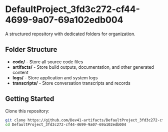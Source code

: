 # DefaultProject_3fd3c272-cf44-4699-9a07-69a102edb004
A structured repository with dedicated folders for organization.

## Folder Structure

- **code/** - Store all source code files
- **artifacts/** - Store build outputs, documentation, and other generated content
- **logs/** - Store application and system logs
- **transcripts/** - Store conversation transcripts and records

## Getting Started

Clone this repository:
```bash
git clone https://github.com/Dev41-artifacts/DefaultProject_3fd3c272-cf44-4699-9a07-69a102edb004
cd DefaultProject_3fd3c272-cf44-4699-9a07-69a102edb004
```

